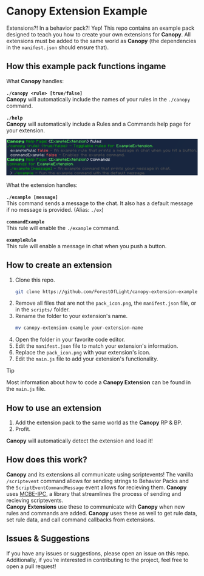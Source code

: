 # Canopy Extension Example

Extensions?! In a behavior pack?! Yep! This repo contains an example pack designed to teach you how to create your own extensions for **Canopy**. All extensions must be added to the same world as **Canopy** (the dependencies in the `manifest.json` should ensure that).

## How this example pack functions ingame

What **Canopy** handles:

**`./canopy <rule> [true/false]`**  
**Canopy** will automatically include the names of your rules in the `./canopy` command.

**`./help`**  
**Canopy** will automatically include a Rules and a Commands help page for your extension.

![Help Page](./example_help.png)

What the extension handles:

**`./example [message]`**  
This command sends a message to the chat. It also has a default message if no message is provided. (Alias: `./ex`)

**`commandExample`**  
This rule will enable the `./example` command.

**`exampleRule`**  
This rule will enable a message in chat when you push a button.

## How to create an extension

1. Clone this repo.   
    ```sh
    git clone https://github.com/ForestOfLight/canopy-extension-example.git
    ```
2. Remove all files that are not the `pack_icon.png`, the `manifest.json` file, or in the `scripts/` folder.
3. Rename the folder to your extension's name.   
    ```sh
    mv canopy-extension-example your-extension-name
    ```
4. Open the folder in your favorite code editor.
5. Edit the `manifest.json` file to match your extension's information.
6. Replace the `pack_icon.png` with your extension's icon.
7. Edit the `main.js` file to add your extension's functionality.

> [!TIP]
> Most information about how to code a **Canopy Extension** can be found in the `main.js` file.

## How to use an extension

1. Add the extension pack to the same world as the **Canopy** RP & BP.
2. Profit.

**Canopy** will automatically detect the extension and load it!

## How does this work?

**Canopy** and its extensions all communicate using scriptevents! The vanilla `/scriptevent` command allows for sending strings to Behavior Packs and the `ScriptEventCommandMessage` event allows for recieving them. **Canopy** uses [MCBE-IPC](https://https://github.com/OmniacDev/MCBE-IPC), a library that streamlines the process of sending and recieving scriptevents.  
**Canopy Extensions** use these to communicate with **Canopy** when new rules and commands are added. **Canopy** uses these as well to get rule data, set rule data, and call command callbacks from extensions.  

## Issues & Suggestions

If you have any issues or suggestions, please open an issue on this repo. Additionally, if you're interested in contributing to the project, feel free to open a pull request! 
